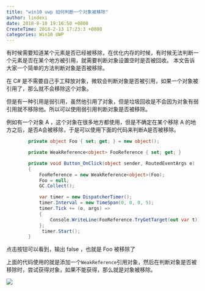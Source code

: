 ```yaml
---
title: "win10 uwp 如何判断一个对象被移除"
author: lindexi
date: 2018-8-10 19:16:50 +0800
CreateTime: 2018-2-13 17:23:3 +0800
categories: Win10 UWP
---
```


有时候需要知道某个元素是否已经被移除，在优化内存的时候，有时候无法判断一个元素是否在某个地方被引用，就需要判断对象设置空时是否被回收。
本文告诉大家一个简单的方法判断对象是否被移除。

<!--more-->



在 C# 是不需要自己手工释放对象，微软会判断对象是否被引用，如果一个对象被引用了，那么就不会移除这个对象。

但是有一种引用是弱引用，虽然他引用了对象，但是垃圾回收是不会因为对象有弱引用就不移除他。所以可以使用弱引用判断对象是否被移除。

例如有一个对象 A ，这个对象在很多地方都使用，但是不确定在某个移除 A 的地方之后，是否A会被移除，于是可以使用下面的代码来判断A是否被移除。

```csharp
        private object Foo { set; get; } = new object();

        private WeakReference<object> FooReference { set; get; }

        private void Button_OnClick(object sender, RoutedEventArgs e)
        {
            FooReference = new WeakReference<object>(Foo);
            Foo = null;
            GC.Collect();

            var timer = new DispatcherTimer();
            timer.Interval = new TimeSpan(0, 0, 0, 5);
            timer.Tick += (o, args) =>
            {
                Console.WriteLine(FooReference.TryGetTarget(out var t));
            };
             timer.Start();
        }      
```

点击按钮可以看到，输出 false ，也就是 Foo 被移除了

上面的代码使用的就是添加一个`WeakReference`引用对象，然后在判断对象是否被移除时，尝试获得对象，如果不能获得，那么就是对象被移除。

![](http://image.acmx.xyz/34fdad35-5dfe-a75b-2b4b-8c5e313038e2%2F20171013131223.jpg)

